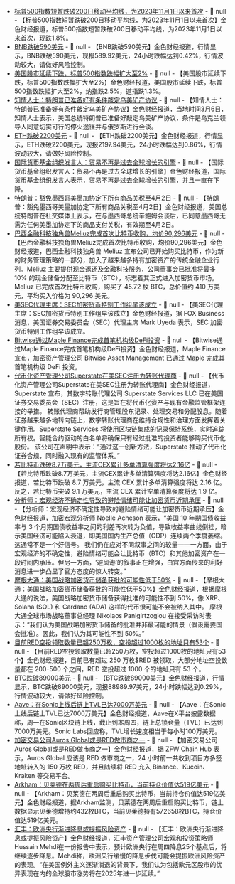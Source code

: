 - [标普500指数短暂跌破200日移动平均线，为2023年11月1日以来首次]() - 📰 null - 【标普500指数短暂跌破200日移动平均线，为2023年11月1日以来首次】金色财经报道，标普500指数短暂跌破200日移动平均线，为2023年11月1日以来首次，现跌1.8%。
- [BNB跌破590美元]() - 📰 null - 【BNB跌破590美元】金色财经报道，行情显示，BNB跌破590美元，现报589.92美元，24小时跌幅达到0.42%，行情波动较大，请做好风险控制。
- [美国股市延续下跌，标普500指数跌幅扩大至2%]() - 📰 null - 【美国股市延续下跌，标普500指数跌幅扩大至2%】金色财经报道，美国股市延续下跌，标普500指数跌幅扩大至2%，纳指跌2.5%，道指跌1.3%。
- [知情人士：特朗普已准备好有条件敲定乌美矿产协议](https://flash.jin10.com/detail/20250307013409955800) - 📰 null - 【知情人士：特朗普已准备好有条件敲定乌美矿产协议】金色财经报道，当地时间3月6日，知情人士表示，美国总统特朗普已准备好敲定乌美矿产协议，条件是乌克兰领导人同意切实可行的停火途径并与俄罗斯进行会谈。
- [ETH跌破2200美元]() - 📰 null - 【ETH跌破2200美元】金色财经报道，行情显示，ETH跌破2200美元，现报2197.94美元，24小时跌幅达到0.86%，行情波动较大，请做好风险控制。
- [国际货币基金组织发言人：贸易不再是过去全球增长的引擎](https://flash.jin10.com/detail/20250307000528528800) - 📰 null - 【国际货币基金组织发言人：贸易不再是过去全球增长的引擎】金色财经报道，国际货币基金组织发言人表示，贸易不再是过去全球增长的引擎，并且一直在下降。
- [特朗普：豁免墨西哥美墨加协定下所有商品关税至4月2日](https://flash.jin10.com/detail/20250307003111250800) - 📰 null - 【特朗普：豁免墨西哥美墨加协定下所有商品关税至4月2日】金色财经报道，美国总统特朗普在社交媒体上表示，在与墨西哥总统辛鲍姆会谈后，已同意墨西哥无需为任何美墨加协定下的商品支付关税，有效期至4月2日。
- [巴西金融科技独角兽Meliuz完成首次比特币收购，均价90,296美元](https://cointelegraph.com/news/brazil-unicorn-meliuz-bitcoin-treasury-strategy) - 📰 null - 【巴西金融科技独角兽Meliuz完成首次比特币收购，均价90,296美元】金色财经报道，巴西金融科技独角兽 Meliuz 宣布公司已开始购买比特币，作为新的财务管理策略的一部分，加入了越来越多持有加密资产的传统金融企业行列。Meliuz 主要提供现金返还及金融科技服务，公司董事会已批准将最多 10% 的现金储备分配至比特币（BTC），标志着其正式进入加密货币市场。Meliuz 已完成首次比特币收购，购买了 45.72 枚 BTC，总价值约 410 万美元，平均买入价格为 90,296 美元。
- [美SEC代理主席：SEC加密货币特别工作组早该成立](https://www.foxbusiness.com/video/6369673063112) - 📰 null - 【美SEC代理主席：SEC加密货币特别工作组早该成立】金色财经报道，据 FOX Business 消息，美国证券交易委员会（SEC）代理主席 Mark Uyeda 表示，SEC 加密货币特别工作组早该成立。
- [Bitwise通过Maple Finance完成首笔机构级DeFi投资](https://x.com/maplefinance/status/1897648536579424284) - 📰 null - 【Bitwise通过Maple Finance完成首笔机构级DeFi投资】金色财经报道，Maple Finance 宣布，加密资产管理公司 Bitwise Asset Management 已通过 Maple 完成其首笔机构级 DeFi 投资。
- [代币化资产管理公司Superstate在美SEC注册为转账代理商](https://www.coindesk.com/business/2025/03/06/tokenized-asset-manager-superstate-registers-transfer-agent-with-sec?utm_campaign=coindesk_main&utm_term=organic&utm_source=twitter&utm_content=editorial&utm_medium=social) - 📰 null - 【代币化资产管理公司Superstate在美SEC注册为转账代理商】金色财经报道，Superstate 宣布，其数字转账代理公司 Superstate Services LLC 已在美国证券交易委员会（SEC）注册，这是旨在将代币化资产与现有金融监管框架连接的举措。 
转账代理商帮助发行商管理股东记录、处理交易和分配股息。随着证券越来越多地转向链上，数字转账代理商在维持合规性和治理方面发挥着关键作用。Superstate Services 将使用区块链集成的记录保持系统，实时追踪所有权。智能合约驱动的白名单将确保只有经过批准的投资者能够购买代币化股份。 
该公司在声明中表示：“通过这一创新方法，Superstate 推动了代币化证券合规，同时融入现有的监管体系。”
- [若比特币跌破8.7万美元，主流CEX累计多单清算强度将达2.16亿](https://www.coinglass.com/zh/pro/futures/LiquidationMap) - 📰 null - 【若比特币跌破8.7万美元，主流CEX累计多单清算强度将达2.16亿】金色财经报道，若比特币跌破 8.7 万美元，主流 CEX 累计多单清算强度将达 2.16 亿。反之，若比特币突破 9.1 万美元，主流 CEX 累计空单清算强度将达 1.9 亿。
- [分析师：宏观经济不确定性导致的避险情绪可能让加密货币近期承压](https://www.coindesk.com/daybook-us/2025/03/06/crypto-daybook-americas-bitcoin-traders-on-edge-ahead-of-trump-s-make-of-break-crypto-summit) - 📰 null - 【分析师：宏观经济不确定性导致的避险情绪可能让加密货币近期承压】金色财经报道，加密宏观分析师 Noelle Acheson 表示，“美国 10 年期国债收益率与 3 个月期国债收益率之间的利差再次转为负值，导致收益率曲线倒挂，暗示美国经济可能陷入衰退，即美国国内生产总值（GDP）连续两个季度萎缩。这通常不是一个好信号。 
我们仍在应对不同叙事之间的较量——一方面，由于宏观经济的不确定性，避险情绪可能会让比特币（BTC）和其他加密资产在一段时间内承压。但另一方面，‘避风港’的叙事正在增强，白宫方面传来的利好消息进一步凸显了官方态度的惊人转变。”
- [摩根大通：美国战略加密货币储备获批的可能性低于50%](https://www.theblock.co/post/344999/jpmorgan-xrp-sol-ada-us-crypto-reserve?utm_source=twitter&utm_medium=social) - 📰 null - 【摩根大通：美国战略加密货币储备获批的可能性低于50%】金色财经报道，根据摩根大通的说法，美国战略加密货币储备获得批准的可能性不到 50%，像 XRP、Solana (SOL) 和 Cardano (ADA) 这样的代币很可能不会被纳入其中。 
摩根大通全球市场战略董事总经理 Nikolaos Panigirtzoglou 在接受采访时表示：“我们认为美国战略加密货币储备的批准并非最可能的情景（假设需要国会批准）。因此，我们认为其可能性不到 50%。”
- [目前RED空投领取数量已超250万枚，空投超过1000枚的地址只有53个](https://x.com/ZFWChrisCy/status/1897690282545893596) - 📰 null - 【目前RED空投领取数量已超250万枚，空投超过1000枚的地址只有53个】金色财经报道，目前已有超过 250 万枚$RED 被领取，大部分地址空投数量都在 200-500 个之间，RED 空投超过 1000 个的地址只有 53 个。
- [BTC跌破89000美元]() - 📰 null - 【BTC跌破89000美元】金色财经报道，行情显示，BTC跌破89000美元，现报88989.97美元，24小时跌幅达到0.29%，行情波动较大，请做好风险控制。
- [Aave：在Sonic上线后链上TVL已达7000万美元](https://x.com/aave/status/1897689163031364053) - 📰 null - 【Aave：在Sonic上线后链上TVL已达7000万美元】金色财经报道，Aave在X平台披露数据称，周一在Sonic区块链上线，截止到本周四，链上总锁仓量（TVL）已达到7000万美元。Sonic Labs回应称，TVL增长速度相当于每小时100万美元。
- [加密交易公司Auros Global或是RED做市商之一](https://x.com/ZFWChrisCy/status/1897675659490591078) - 📰 null - 【加密交易公司Auros Global或是RED做市商之一】金色财经报道，据 ZFW Chain Hub 表示，Auros Global 应该是 RED 做市商之一，24 小时前一共收到项目方多签地址转入的 150 万枚 RED，并且陆续将 RED 充入 Binance、Kucoin、Kraken 等交易平台。
- [Arkham：贝莱德在两周后重启购买比特币，当前持仓价值达519亿美元](https://x.com/arkham/status/1897689666087784567) - 📰 null - 【Arkham：贝莱德在两周后重启购买比特币，当前持仓价值达519亿美元】金色财经报道，据Arkham监测，贝莱德在两周后重启购买比特币，链上数据显示贝莱德增持约432枚BTC，当前贝莱德持有572658枚BTC，持仓价值达519亿美元。
- [汇丰：欧洲央行渐进降息或提振风险资产](https://flash.jin10.com/detail/20250306231354885800) - 📰 null - 【汇丰：欧洲央行渐进降息或提振风险资产】金色财经报道，汇丰资产管理公司宏观和投资策略师Hussain Mehdi在一份报告中表示，预计欧洲央行在周四降息25个基点后，将继续逐步降息。Mehdi称，欧洲央行缓慢的降息步伐可能会提振欧洲风险资产的表现。“在美国例外主义逐渐消退的背景下，我们认为包括欧元区股市的优异表现在内的全球股市涨势将在2025年进一步延续。”
